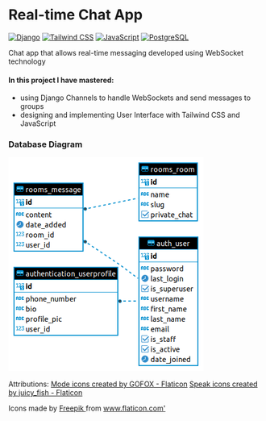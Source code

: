 # Real-time Chat App

[![Django][Django]][Django-url] [![Tailwind CSS][Tailwind]][Tailwind-url] [![JavaScript][JavaScript]][JavaScript-url] [![PostgreSQL][PostgreSQL]][PostgreSQL-url]

Chat app that allows real-time messaging developed using WebSocket
technology

#### In this project I have mastered:
* using Django Channels to handle WebSockets and send messages to
groups
* designing and implementing User Interface with Tailwind CSS and
JavaScript

### Database Diagram
![er](https://raw.githubusercontent.com/uliana-dzyoba/real-time-chat-app/main/visuals/er.png)



[Django]: https://img.shields.io/badge/Django-092E20?style=for-the-badge&logo=django&logoColor=green
[Django-url]: https://www.djangoproject.com/
[Tailwind]: https://img.shields.io/badge/Tailwind_CSS-38B2AC?style=for-the-badge&logo=tailwind-css&logoColor=white
[Tailwind-url]: https://tailwindcss.com/
[JavaScript]: https://img.shields.io/badge/JavaScript-323330?style=for-the-badge&logo=javascript&logoColor=F7DF1E
[JavaScript-url]: https://www.javascript.com/
[PostgreSQL]: https://img.shields.io/badge/PostgreSQL-316192?style=for-the-badge&logo=postgresql&logoColor=white
[PostgreSQL-url]: https://www.postgresql.org/


Attributions:
<a href="https://www.flaticon.com/free-icons/mode" title="mode icons">Mode icons created by GOFOX - Flaticon</a>
<a href="https://www.flaticon.com/free-icons/speak" title="speak icons">Speak icons created by juicy_fish - Flaticon</a>
<div> Icons made by <a href="https://www.flaticon.com/authors/freepik" title="Freepik"> Freepik </a> from <a href="https://www.flaticon.com/" title="Flaticon">www.flaticon.com'</a></div>
